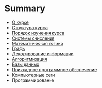 # Summary

* [О курсе](README.md)
* [Структура курса](first-question.md)
* [Порядок изучения курса](second-question.md)
* [Системы счисления](sistemi-schisleniya.md)
* [Математическая логика](matematicheskaya-logika.md)
* [Графы](grafi.md)
* [Декодирование информации](dekodirovanie-informatsii.md)
* [Алгоритмизация](algoritmizatsiya.md)
* [Базы данных](bazi-dannih.md)
* [Прикладное программное обеспечение](prikladnoe-programmnoe-obespechenie.md)
* Компьютерные сети
* Программирование

